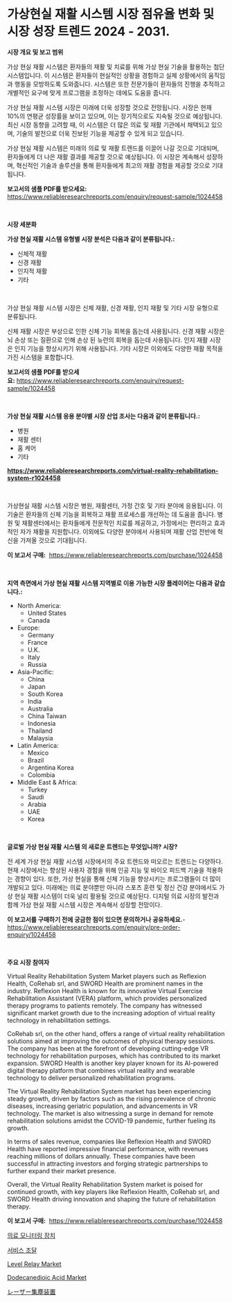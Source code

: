 <p><h1>가상현실 재활 시스템 시장 점유율 변화 및 시장 성장 트렌드 2024 - 2031.</h1></p><p><strong>시장 개요 및 보고 범위</strong></p>
<p><p>가상 현실 재활 시스템은 환자들의 재활 및 치료를 위해 가상 현실 기술을 활용하는 첨단 시스템입니다. 이 시스템은 환자들이 현실적인 상황을 경험하고 실제 상황에서의 움직임과 행동을 모방하도록 도와줍니다. 시스템은 또한 전문가들이 환자들의 진행을 추적하고 개별적인 요구에 맞게 프로그램을 조정하는 데에도 도움을 줍니다.</p><p>가상 현실 재활 시스템 시장은 미래에 더욱 성장할 것으로 전망됩니다. 시장은 현재 10%의 연평균 성장률을 보이고 있으며, 이는 장기적으로도 지속될 것으로 예상됩니다. 최신 시장 동향을 고려할 때, 이 시스템은 더 많은 의료 및 재활 기관에서 채택되고 있으며, 기술의 발전으로 더욱 진보된 기능을 제공할 수 있게 되고 있습니다.</p><p>가상 현실 재활 시스템은 미래의 의료 및 재활 트렌드를 이끌어 나갈 것으로 기대되며, 환자들에게 더 나은 재활 결과를 제공할 것으로 예상됩니다. 이 시장은 계속해서 성장하며, 혁신적인 기술과 솔루션을 통해 환자들에게 최고의 재활 경험을 제공할 것으로 기대됩니다.</p></p>
<p><strong>보고서의 샘플 PDF를 받으세요:</strong> <a href="https://www.reliableresearchreports.com/enquiry/request-sample/1024458">https://www.reliableresearchreports.com/enquiry/request-sample/1024458</a></p>
<p>&nbsp;</p>
<p><strong>시장 세분화</strong></p>
<p><strong>가상 현실 재활 시스템 유형별 시장 분석은 다음과 같이 분류됩니다.:</strong></p>
<p><ul><li>신체적 재활</li><li>신경 재활</li><li>인지적 재활</li><li>기타</li></ul></p>
<p>&nbsp;</p>
<p><p>가상 현실 재활 시스템 시장은 신체 재활, 신경 재활, 인지 재활 및 기타 시장 유형으로 분류됩니다. </p><p>신체 재활 시장은 부상으로 인한 신체 기능 회복을 돕는데 사용됩니다. 신경 재활 시장은 뇌 손상 또는 질환으로 인해 손상 된 뉴런의 회복을 돕는데 사용됩니다. 인지 재활 시장은 인지 기능을 향상시키기 위해 사용됩니다. 기타 시장은 이외에도 다양한 재활 목적을 가진 시스템을 포함합니다.</p></p>
<p><strong>보고서의 샘플 PDF를 받으세요:</strong>&nbsp;<a href="https://www.reliableresearchreports.com/enquiry/request-sample/1024458">https://www.reliableresearchreports.com/enquiry/request-sample/1024458</a></p>
<p>&nbsp;</p>
<p><strong> 가상 현실 재활 시스템 응용 분야별 시장 산업 조사는 다음과 같이 분류됩니다.:</strong></p>
<p><ul><li>병원</li><li>재활 센터</li><li>홈 케어</li><li>기타</li></ul></p>
<p><strong><a href="https://www.reliableresearchreports.com/virtual-reality-rehabilitation-system-r1024458">https://www.reliableresearchreports.com/virtual-reality-rehabilitation-system-r1024458</a></strong></p>
<p>&nbsp;</p>
<p><p>가상현실 재활 시스템 시장은 병원, 재활센터, 가정 간호 및 기타 분야에 응용됩니다. 이 기술은 환자들의 신체 기능을 회복하고 재활 프로세스를 개선하는 데 도움을 줍니다. 병원 및 재활센터에서는 환자들에게 전문적인 치료를 제공하고, 가정에서는 편리하고 효과적인 자가 재활을 지원합니다. 이외에도 다양한 분야에서 사용되며 재활 산업 전반에 혁신을 가져올 것으로 기대됩니다.</p></p>
<p><strong>이 보고서 구매:</strong>&nbsp; <a href="https://www.reliableresearchreports.com/purchase/1024458">https://www.reliableresearchreports.com/purchase/1024458</a></p>
<p>&nbsp;</p>
<p><strong>지역 측면에서 가상 현실 재활 시스템 지역별로 이용 가능한 시장 플레이어는 다음과 같습니다.:</strong></p>
<p><ul>
    <li>
        North America:
        <ul>
            <li>United States</li>
            <li>Canada</li>
        </ul>
    </li>
    <li>
        Europe:
        <ul>
            <li>Germany</li>
            <li>France</li>
            <li>U.K.</li>
            <li>Italy</li>
            <li>Russia</li>
        </ul>
    </li>
    <li>
        Asia-Pacific:
        <ul>
            <li>China</li>
            <li>Japan</li>
            <li>South Korea</li>
            <li>India</li>
            <li>Australia</li>
            <li>China Taiwan</li>
            <li>Indonesia</li>
            <li>Thailand</li>
            <li>Malaysia</li>
        </ul>
    </li>
    <li>
        Latin America:
        <ul>
            <li>Mexico</li>
            <li>Brazil</li>
            <li>Argentina Korea</li>
            <li>Colombia</li>
        </ul>
    </li>
    <li>
        Middle East & Africa:
        <ul>
            <li>Turkey</li>
            <li>Saudi</li>
            <li>Arabia</li>
            <li>UAE</li>
            <li>Korea</li>
        </ul>
    </li>
    </ul></p>
<p>&nbsp;</p>
<p><strong>글로벌 가상 현실 재활 시스템 의 새로운 트렌드는 무엇입니까? 시장?</strong></p>
<p><p>전 세계 가상 현실 재활 시스템 시장에서의 주요 트렌드와 떠오르는 트렌드는 다양하다. 현재 시장에서는 향상된 사용자 경험을 위해 인공 지능 및 바이오 피드백 기술을 적용하는 경향이 있다. 또한, 가상 현실을 통해 신체 기능을 향상시키는 프로그램들이 더 많이 개발되고 있다. 미래에는 의료 분야뿐만 아니라 스포츠 훈련 및 정신 건강 분야에서도 가상 현실 재활 시스템이 더욱 널리 활용될 것으로 예상된다. 디지털 의료 시장의 발전과 함께 가상 현실 재활 시스템 시장은 계속해서 성장할 전망이다.</p></p>
<p><strong>이 보고서를 구매하기 전에 궁금한 점이 있으면 문의하거나 공유하세요.</strong>- <a href="https://www.reliableresearchreports.com/enquiry/pre-order-enquiry/1024458">https://www.reliableresearchreports.com/enquiry/pre-order-enquiry/1024458</a></p>
<p>&nbsp;</p>
<p><strong>주요 시장 참여자</strong></p>
<p><p>Virtual Reality Rehabilitation System Market players such as Reflexion Health, CoRehab srl, and SWORD Health are prominent names in the industry. Reflexion Health is known for its innovative Virtual Exercise Rehabilitation Assistant (VERA) platform, which provides personalized therapy programs to patients remotely. The company has witnessed significant market growth due to the increasing adoption of virtual reality technology in rehabilitation settings.</p><p>CoRehab srl, on the other hand, offers a range of virtual reality rehabilitation solutions aimed at improving the outcomes of physical therapy sessions. The company has been at the forefront of developing cutting-edge VR technology for rehabilitation purposes, which has contributed to its market expansion. SWORD Health is another key player known for its AI-powered digital therapy platform that combines virtual reality and wearable technology to deliver personalized rehabilitation programs.</p><p>The Virtual Reality Rehabilitation System market has been experiencing steady growth, driven by factors such as the rising prevalence of chronic diseases, increasing geriatric population, and advancements in VR technology. The market is also witnessing a surge in demand for remote rehabilitation solutions amidst the COVID-19 pandemic, further fueling its growth.</p><p>In terms of sales revenue, companies like Reflexion Health and SWORD Health have reported impressive financial performance, with revenues reaching millions of dollars annually. These companies have been successful in attracting investors and forging strategic partnerships to further expand their market presence.</p><p>Overall, the Virtual Reality Rehabilitation System market is poised for continued growth, with key players like Reflexion Health, CoRehab srl, and SWORD Health driving innovation and shaping the future of rehabilitation therapy.</p></p>
<p><strong>이 보고서 구매:</strong>&nbsp;&nbsp;<a href="https://www.reliableresearchreports.com/purchase/1024458">https://www.reliableresearchreports.com/purchase/1024458</a></p>
<p><p><a href="https://github.com/JackieFauhey9089475/Market-Research-Report-List-1/blob/main/392546927784.md">의료 모니터링 장치</a></p><p><a href="https://medium.com/@douglasvasquez626/2024%EB%85%84%EB%B6%80%ED%84%B0-2031%EB%85%84%EA%B9%8C%EC%A7%80%EC%9D%98-%EA%B8%B0%EA%B0%84%EC%97%90-%EB%8C%80%ED%95%9C-%EC%84%9C%EB%B9%84%EC%8A%A4%EC%A1%B0%EB%8B%AC-%EC%8B%9C%EC%9E%A5-%EB%B6%84%EC%84%9D%EA%B3%BC-%ED%81%AC%EA%B8%B0-%EC%98%88%EC%B8%A1-ad7b56db3752">서비스 조달</a></p><p><a href="https://github.com/gdfhhhj/Market-Research-Report-List-4/blob/main/level-relay-market.md">Level Relay Market</a></p><p><a href="https://issuu.com/reportprime-2/docs/dodecanedioic-acid-market-size-2030.pptx">Dodecanedioic Acid Market</a></p><p><a href="https://github.com/zoetazuur/Market-Research-Report-List-1/blob/main/814037930083.md">レーザー集塵装置</a></p></p>